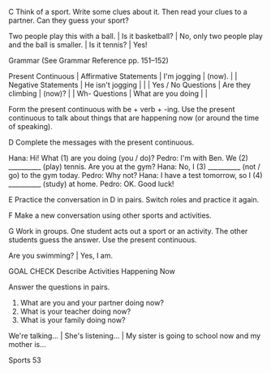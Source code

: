 C Think of a sport. Write some clues about it. Then read your clues to a partner. Can they guess your sport?

Two people play this with a ball. | Is it basketball? | No, only two people play and the ball is smaller. | Is it tennis? | Yes!

Grammar (See Grammar Reference pp. 151–152)

Present Continuous
| Affirmative Statements | I'm jogging | (now). |
| Negative Statements | He isn't jogging | |
| Yes / No Questions | Are they climbing | (now)? |
| Wh- Questions | What are you doing | |

Form the present continuous with be + verb + -ing.
Use the present continuous to talk about things that are happening now (or around the time of speaking).

D Complete the messages with the present continuous.

Hana: Hi! What (1) are you doing (you / do)?
Pedro: I'm with Ben. We (2) __________ (play) tennis. Are you at the gym?
Hana: No, I (3) __________ (not / go) to the gym today.
Pedro: Why not?
Hana: I have a test tomorrow, so I (4) __________ (study) at home.
Pedro: OK. Good luck!

E Practice the conversation in D in pairs. Switch roles and practice it again.

F Make a new conversation using other sports and activities.

G Work in groups. One student acts out a sport or an activity. The other students guess the answer. Use the present continuous.

Are you swimming? | Yes, I am.

GOAL CHECK Describe Activities Happening Now

Answer the questions in pairs.

1. What are you and your partner doing now?
2. What is your teacher doing now?
3. What is your family doing now?

We're talking... | She's listening... | My sister is going to school now and my mother is...

Sports 53